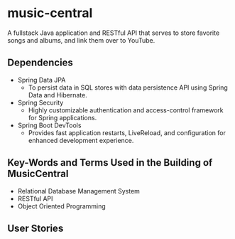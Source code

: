 # music-central
A fullstack Java application and RESTful API that serves to store favorite songs and albums, and link them over to YouTube.

## Dependencies
* Spring Data JPA
  * To persist data in SQL stores with data persistence API using Spring Data and Hibernate.
* Spring Security
  * Highly customizable authentication and access-control framework for Spring applications.
* Spring Boot DevTools
  * Provides fast application restarts, LiveReload, and configuration for enhanced development experience.


## Key-Words and Terms Used in the Building of MusicCentral
* Relational Database Management System
* RESTful API
* Object Oriented Programming

## User Stories
